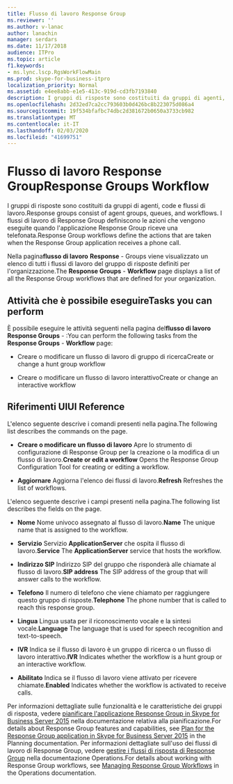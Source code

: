 ```yaml
---
title: Flusso di lavoro Response Group
ms.reviewer: ''
ms.author: v-lanac
author: lanachin
manager: serdars
ms.date: 11/17/2018
audience: ITPro
ms.topic: article
f1.keywords:
- ms.lync.lscp.RgsWorkFlowMain
ms.prod: skype-for-business-itpro
localization_priority: Normal
ms.assetid: e4ee8abb-e1e5-413c-919d-cd3fb7193840
description: I gruppi di risposte sono costituiti da gruppi di agenti, code e flussi di lavoro. I flussi di lavoro di Response Group definiscono le azioni che vengono eseguite quando l'applicazione Response Group riceve una telefonata.
ms.openlocfilehash: 2d32ed7ca2cc793603b0d426bc8b223075d086a4
ms.sourcegitcommit: 19f534bfafbc74dbc2d381672b0650a3733cb982
ms.translationtype: MT
ms.contentlocale: it-IT
ms.lasthandoff: 02/03/2020
ms.locfileid: "41699751"
---
```

# <a name="response-groups-workflow"></a><span data-ttu-id="776bb-104">Flusso di lavoro Response Group</span><span class="sxs-lookup"><span data-stu-id="776bb-104">Response Groups Workflow</span></span>

<span data-ttu-id="776bb-105">I gruppi di risposte sono costituiti da gruppi di agenti, code e flussi di lavoro.</span><span class="sxs-lookup"><span data-stu-id="776bb-105">Response groups consist of agent groups, queues, and workflows.</span></span> <span data-ttu-id="776bb-106">I flussi di lavoro di Response Group definiscono le azioni che vengono eseguite quando l'applicazione Response Group riceve una telefonata.</span><span class="sxs-lookup"><span data-stu-id="776bb-106">Response Group workflows define the actions that are taken when the Response Group application receives a phone call.</span></span>

<span data-ttu-id="776bb-107">Nella pagina**flusso di lavoro** **Response** - Groups viene visualizzato un elenco di tutti i flussi di lavoro del gruppo di risposte definiti per l'organizzazione.</span><span class="sxs-lookup"><span data-stu-id="776bb-107">The **Response Groups** - **Workflow** page displays a list of all the Response Group workflows that are defined for your organization.</span></span>

## <a name="tasks-you-can-perform"></a><span data-ttu-id="776bb-108">Attività che è possibile eseguire</span><span class="sxs-lookup"><span data-stu-id="776bb-108">Tasks you can perform</span></span>

<span data-ttu-id="776bb-109">È possibile eseguire le attività seguenti nella pagina del**flusso di lavoro** **Response Groups** - :</span><span class="sxs-lookup"><span data-stu-id="776bb-109">You can perform the following tasks from the **Response Groups** - **Workflow** page:</span></span>

- <span data-ttu-id="776bb-110">Creare o modificare un flusso di lavoro di gruppo di ricerca</span><span class="sxs-lookup"><span data-stu-id="776bb-110">Create or change a hunt group workflow</span></span>

- <span data-ttu-id="776bb-111">Creare o modificare un flusso di lavoro interattivo</span><span class="sxs-lookup"><span data-stu-id="776bb-111">Create or change an interactive workflow</span></span>

## <a name="ui-reference"></a><span data-ttu-id="776bb-112">Riferimenti UI</span><span class="sxs-lookup"><span data-stu-id="776bb-112">UI Reference</span></span>

<span data-ttu-id="776bb-113">L'elenco seguente descrive i comandi presenti nella pagina.</span><span class="sxs-lookup"><span data-stu-id="776bb-113">The following list describes the commands on the page.</span></span>

- <span data-ttu-id="776bb-114">**Creare o modificare un flusso di lavoro** Apre lo strumento di configurazione di Response Group per la creazione o la modifica di un flusso di lavoro.</span><span class="sxs-lookup"><span data-stu-id="776bb-114">**Create or edit a workflow** Opens the Response Group Configuration Tool for creating or editing a workflow.</span></span>

- <span data-ttu-id="776bb-115">**Aggiornare** Aggiorna l'elenco dei flussi di lavoro.</span><span class="sxs-lookup"><span data-stu-id="776bb-115">**Refresh** Refreshes the list of workflows.</span></span>

<span data-ttu-id="776bb-116">L'elenco seguente descrive i campi presenti nella pagina.</span><span class="sxs-lookup"><span data-stu-id="776bb-116">The following list describes the fields on the page.</span></span>

- <span data-ttu-id="776bb-117">**Nome** Nome univoco assegnato al flusso di lavoro.</span><span class="sxs-lookup"><span data-stu-id="776bb-117">**Name** The unique name that is assigned to the workflow.</span></span>

- <span data-ttu-id="776bb-118">**Servizio** Servizio **ApplicationServer** che ospita il flusso di lavoro.</span><span class="sxs-lookup"><span data-stu-id="776bb-118">**Service** The **ApplicationServer** service that hosts the workflow.</span></span>

- <span data-ttu-id="776bb-119">**Indirizzo SIP** Indirizzo SIP del gruppo che risponderà alle chiamate al flusso di lavoro.</span><span class="sxs-lookup"><span data-stu-id="776bb-119">**SIP address** The SIP address of the group that will answer calls to the workflow.</span></span>

- <span data-ttu-id="776bb-120">**Telefono** Il numero di telefono che viene chiamato per raggiungere questo gruppo di risposte.</span><span class="sxs-lookup"><span data-stu-id="776bb-120">**Telephone** The phone number that is called to reach this response group.</span></span>

- <span data-ttu-id="776bb-121">**Lingua** Lingua usata per il riconoscimento vocale e la sintesi vocale.</span><span class="sxs-lookup"><span data-stu-id="776bb-121">**Language** The language that is used for speech recognition and text-to-speech.</span></span>

- <span data-ttu-id="776bb-122">**IVR** Indica se il flusso di lavoro è un gruppo di ricerca o un flusso di lavoro interattivo.</span><span class="sxs-lookup"><span data-stu-id="776bb-122">**IVR** Indicates whether the workflow is a hunt group or an interactive workflow.</span></span>

- <span data-ttu-id="776bb-123">**Abilitato** Indica se il flusso di lavoro viene attivato per ricevere chiamate.</span><span class="sxs-lookup"><span data-stu-id="776bb-123">**Enabled** Indicates whether the workflow is activated to receive calls.</span></span>

<span data-ttu-id="776bb-124">Per informazioni dettagliate sulle funzionalità e le caratteristiche dei gruppi di risposta, vedere [pianificare l'applicazione Response Group in Skype for Business Server 2015](../../plan-your-deployment/enterprise-voice-solution/response-group.md) nella documentazione relativa alla pianificazione.</span><span class="sxs-lookup"><span data-stu-id="776bb-124">For details about Response Group features and capabilities, see [Plan for the Response Group application in Skype for Business Server 2015](../../plan-your-deployment/enterprise-voice-solution/response-group.md) in the Planning documentation.</span></span> <span data-ttu-id="776bb-125">Per informazioni dettagliate sull'uso dei flussi di lavoro di Response Group, vedere [gestire i flussi di risposta di Response Group](https://technet.microsoft.com/library/42cfccdd-2844-4875-b4e3-813e1df15f08.aspx) nella documentazione Operations.</span><span class="sxs-lookup"><span data-stu-id="776bb-125">For details about working with Response Group workflows, see [Managing Response Group Workflows](https://technet.microsoft.com/library/42cfccdd-2844-4875-b4e3-813e1df15f08.aspx) in the Operations documentation.</span></span>


